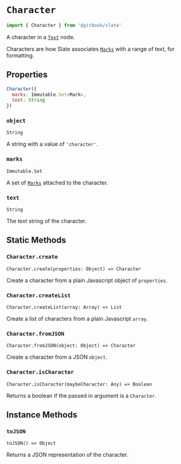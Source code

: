 # `Character`

```js
import { Character } from '@gitbook/slate'
```

A character in a [`Text`](./text.md) node.

Characters are how Slate associates [`Marks`](./mark.md) with a range of text, for formatting.

## Properties

```js
Character({
  marks: Immutable.Set<Mark>,
  text: String
})
```

### `object`

`String`

A string with a value of `'character'`.

### `marks`

`Immutable.Set`

A set of [`Marks`](./mark.md) attached to the character.

### `text`

`String`

The text string of the character.

## Static Methods

### `Character.create`

`Character.create(properties: Object) => Character`

Create a character from a plain Javascript object of `properties`.

### `Character.createList`

`Character.createList(array: Array) => List`

Create a list of characters from a plain Javascript `array`.

### `Character.fromJSON`

`Character.fromJSON(object: Object) => Character`

Create a character from a JSON `object`.

### `Character.isCharacter`

`Character.isCharacter(maybeCharacter: Any) => Boolean`

Returns a boolean if the passed in argument is a `Character`.

## Instance Methods

### `toJSON`

`toJSON() => Object`

Returns a JSON representation of the character.

